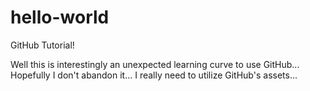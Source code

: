 # hello-world
GitHub Tutorial!

Well this is interestingly an unexpected learning curve to use GitHub...  Hopefully I don't abandon it...  I really need to utilize GitHub's assets...
